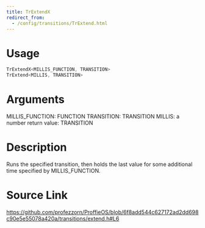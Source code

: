 ```yaml
---
title: TrExtendX
redirect_from:
  - /config/transitions/TrExtend.html
---
```


# Usage
```cpp
TrExtendX<MILLIS_FUNCTION, TRANSITION>
TrExtend<MILLIS, TRANSITION>
```

# Arguments
MILLIS_FUNCTION: FUNCTION
TRANSITION: TRANSITION
MILLIS: a number
return value: TRANSITION

# Description
Runs the specified transition, then holds the
last value for some additional time specified by
MILLIS_FUNCTION.

# Source Link
https://github.com/profezzorn/ProffieOS/blob/6f8add544c627172ad2dd698c90e5e55078a420a/transitions/extend.h#L6
